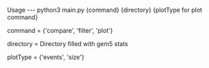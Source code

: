 Usage --- python3 main.py {command} {directory} {plotType for plot command}

command = {'compare', 'filter', 'plot'}

directory = Directory filled with gem5 stats

plotType = {'events', 'size'}